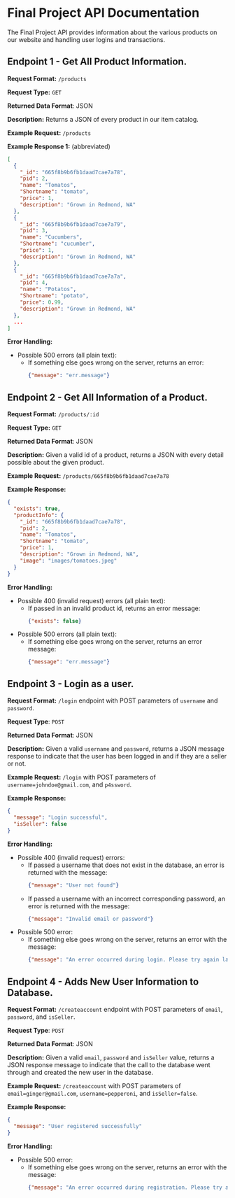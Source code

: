 # Final Project API Documentation
The Final Project API provides information about the various products on our website and handling user logins and transactions.

## Endpoint 1 - Get All Product Information.
**Request Format:** `/products`

**Request Type:** `GET`

**Returned Data Format**: JSON

**Description:** Returns a JSON of every product in our item catalog.

**Example Request:** `/products`

**Example Response 1:** (abbreviated)
```json
[
  {
    "_id": "665f8b9b6fb1daad7cae7a78",
    "pid": 2,
    "name": "Tomatos",
    "Shortname": "tomato",
    "price": 1,
    "description": "Grown in Redmond, WA"
  },
  {
    "_id": "665f8b9b6fb1daad7cae7a79",
    "pid": 3,
    "name": "Cucumbers",
    "Shortname": "cucumber",
    "price": 1,
    "description": "Grown in Redmond, WA"
  },
  {
    "_id": "665f8b9b6fb1daad7cae7a7a",
    "pid": 4,
    "name": "Potatos",
    "Shortname": "potato",
    "price": 0.99,
    "description": "Grown in Redmond, WA"
  },
  ...
]
```
**Error Handling:**
- Possible 500 errors (all plain text):
  - If something else goes wrong on the server, returns an error:
    ```json
    {"message": "err.message"}
    ```


## Endpoint 2 - Get All Information of a Product.
**Request Format:** `/products/:id`

**Request Type:** `GET`

**Returned Data Format**: JSON

**Description:** Given a valid id of a product, returns a JSON with every detail possible about the given product.

**Example Request:** `/products/665f8b9b6fb1daad7cae7a78`

**Example Response:**
```json
{
  "exists": true,
  "productInfo": {
    "_id": "665f8b9b6fb1daad7cae7a78",
    "pid": 2,
    "name": "Tomatos",
    "Shortname": "tomato",
    "price": 1,
    "description": "Grown in Redmond, WA",
    "image": "images/tomatoes.jpeg"
  }
}
```

**Error Handling:**
- Possible 400 (invalid request) errors (all plain text):
  - If passed in an invalid product id, returns an error message:
    ```json
    {"exists": false}
    ```
- Possible 500 errors (all plain text):
  - If something else goes wrong on the server, returns an error message:
    ```json
    {"message": "err.message"}
    ```


## Endpoint 3 - Login as a user.
**Request Format:** `/login` endpoint with POST parameters of `username` and `password`.

**Request Type**: `POST`

**Returned Data Format**: JSON

**Description:** Given a valid `username` and `password`, returns a JSON message response to indicate that the user has been logged in and if they are a seller or not.

**Example Request:** `/login` with POST parameters of `username=johndoe@gmail.com`, and `p4ssword`.

**Example Response:**
```json
{
  "message": "Login successful",
  "isSeller": false
}
```

**Error Handling:**
- Possible 400 (invalid request) errors:
  - If passed a username that does not exist in the database, an error is returned with the message:
    ```json
    {"message": "User not found"}
    ```
  - If passed a username with an incorrect corresponding password, an error is returned with the message:
    ```json
    {"message": "Invalid email or password"}
    ```
- Possible 500 error:
  - If something else goes wrong on the server, returns an error with the message:
    ```json
    {"message": "An error occurred during login. Please try again later."}
    ```


## Endpoint 4 - Adds New User Information to Database.
**Request Format:** `/createaccount` endpoint with POST parameters of `email`, `password`, and `isSeller`.

**Request Type**: `POST`

**Returned Data Format**: JSON

**Description:** Given a valid `email`, `password` and `isSeller` value, returns a JSON response message to indicate that the call to the database went through and created the new user in the database.

**Example Request:** `/createaccount` with POST parameters of `email=ginger@gmail.com`, `username=pepperoni`, and `isSeller=false`.

**Example Response:**
```json
{
  "message": "User registered successfully"
}
```

**Error Handling:**
- Possible 500 error:
  - If something else goes wrong on the server, returns an error with the message:
    ```json
    {"message": "An error occurred during registration. Please try again later."}
    ```